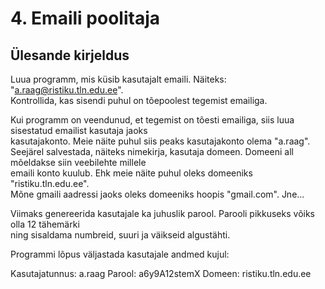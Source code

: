 # 4. Emaili poolitaja
## Ülesande kirjeldus

Luua programm, mis küsib kasutajalt emaili. Näiteks: "a.raag@ristiku.tln.edu.ee".  
Kontrollida, kas sisendi puhul on tõepoolest tegemist emailiga.

Kui programm on veendunud, et tegemist on tõesti emailiga, siis luua sisestatud emailist kasutaja jaoks  
kasutajakonto. Meie näite puhul siis peaks kasutajakonto olema "a.raag".  
Seejärel salvestada, näiteks nimekirja, kasutaja domeen. Domeeni all mõeldakse siin veebilehte millele  
emaili konto kuulub. Ehk meie näite puhul oleks domeeniks "ristiku.tln.edu.ee".  
Mõne gmaili aadressi jaoks oleks domeeniks hoopis "gmail.com". Jne...

Viimaks genereerida kasutajale ka juhuslik parool. Parooli pikkuseks võiks olla 12 tähemärki  
ning sisaldama numbreid, suuri ja väikseid algustähti.  

Programmi lõpus väljastada kasutajale andmed kujul:

Kasutajatunnus: a.raag
Parool: a6y9A12stemX
Domeen: ristiku.tln.edu.ee
